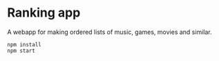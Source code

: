 # Ranking app

A webapp for making ordered lists of music, games, movies and similar. 

```
npm install
npm start
```